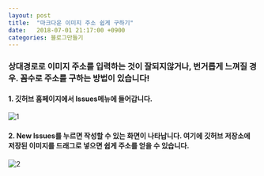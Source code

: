 ```yaml
---
layout: post
title:  "마크다운 이미지 주소 쉽게 구하기"
date:   2018-07-01 21:17:00 +0900
categories: 블로그만들기
---
```


### 상대경로로 이미지 주소를 입력하는 것이 잘되지않거나, 번거롭게 느껴질 경우. 꼼수로 주소를 구하는 방법이 있습니다!

#### 1. 깃허브 홈페이지에서 Issues메뉴에 들어갑니다.
![1](https://user-images.githubusercontent.com/33653318/42134364-6c0ad7ca-7d75-11e8-88ce-6bccd69f1d66.PNG)


#### 2. New Issues를 누르면 작성할 수 있는 화면이 나타납니다. 여기에 깃허브 저장소에 저장된 이미지를 드래그로 넣으면 쉽게 주소를 얻을 수 있습니다.
![2](https://user-images.githubusercontent.com/33653318/42134365-76b5ff88-7d75-11e8-9dcc-82c7a8cfe606.PNG)
